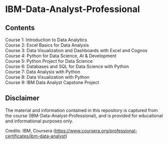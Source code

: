 # IBM-Data-Analyst-Professional


## Contents

Course 1: Introduction to Data Analytics  
Course 2: Excel Basics for Data Analysis  
Course 3: Data Visualization and Dashboards with Excel and Cognos  
Course 4: Python for Data Science, AI & Development  
Course 5: Python Project for Data Science  
Course 6: Databases and SQL for Data Science with Python  
Course 7: Data Analysis with Python   
Course 8: Data Visualization with Python    
Course 9: IBM Data Analyst Capstone Project 


## Disclaimer
The material and information contained in this repository is captured from the course (IBM-Data-Analyst-Professional), and is provided for educational and informational purposes only.

Credits: IBM, Coursera (https://www.coursera.org/professional-certificates/ibm-data-analyst)
